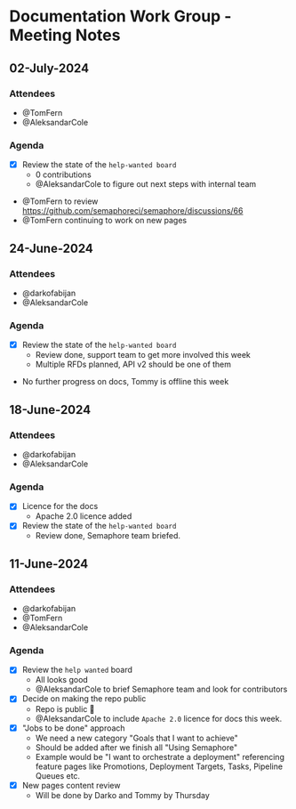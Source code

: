 # Documentation Work Group - Meeting Notes

## 02-July-2024

### Attendees

- @TomFern 
- @AleksandarCole

### Agenda
- [x] Review the state of the `help-wanted board`
  - 0 contributions
  - @AleksandarCole to figure out next steps with internal team
- @TomFern to review https://github.com/semaphoreci/semaphore/discussions/66
- @TomFern continuing to work on new pages

## 24-June-2024

### Attendees

- @darkofabijan 
- @AleksandarCole

### Agenda

- [x] Review the state of the `help-wanted board`
  - Review done, support team to get more involved this week
  - Multiple RFDs planned, API v2 should be one of them
- No further progress on docs, Tommy is offline this week  

## 18-June-2024

### Attendees

- @darkofabijan 
- @AleksandarCole

### Agenda

- [x] Licence for the docs
  - Apache 2.0 licence added 
- [x] Review the state of the `help-wanted board`
  - Review done, Semaphore team briefed.

## 11-June-2024

### Attendees

- @darkofabijan 
- @TomFern 
- @AleksandarCole

### Agenda

- [x] Review the `help wanted` board
  - All looks good
  - @AleksandarCole to brief Semaphore team and look for contributors
- [x] Decide on making the repo public
  - Repo is public 🎉
  - @AleksandarCole to include `Apache 2.0` licence for docs this week.
- [x] "Jobs to be done" approach
  - We need a new category "Goals that I want to achieve"
  - Should be added after we finish all "Using Semaphore"
  - Example would be "I want to orchestrate a deployment" referencing feature pages like Promotions, Deployment Targets, Tasks, Pipeline Queues etc.
- [x] New pages content review
  - Will be done by Darko and Tommy by Thursday
